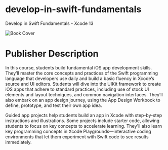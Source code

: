 # develop-in-swift-fundamentals
Develop in Swift Fundamentals - Xcode 13

![Book Cover](https://github.com/ziterz/develop-in-swift-fundamentals/assets/16526236/aa151874-d7c0-43bf-9c98-4879ad3c671d)

# Publisher Description
In this course, students build fundamental iOS app development skills. They’ll master the core concepts and practices of the Swift programming language that developers use daily and build a basic fluency in Xcode’s source and UI editors. Students will dive into the UIKit framework to create iOS apps that adhere to standard practices, including use of stock UI elements and layout techniques, and common navigation interfaces. They’ll also embark on an app design journey, using the App Design Workbook to define, prototype, and test their own app idea.


Guided app projects help students build an app in Xcode with step-by-step instructions and illustrations. Some projects include starter code, allowing students to focus on key concepts to accelerate learning. They'll also learn key programming concepts in Xcode Playgrounds—interactive coding environments that let them experiment with Swift code to see results immediately.
